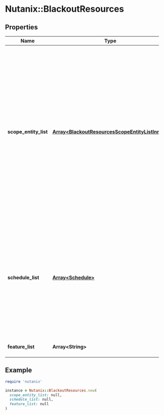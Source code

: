 # Nutanix::BlackoutResources

## Properties

| Name | Type | Description | Notes |
| ---- | ---- | ----------- | ----- |
| **scope_entity_list** | [**Array&lt;BlackoutResourcesScopeEntityListInner&gt;**](BlackoutResourcesScopeEntityListInner.md) | The list of 1) entity type, or 2) entity type + uuid_list, will define the targeted entities.  Any entities contained inside the targeted entities are affected by this blackout schedule. If it is case 1), where the uuid_list is empty, then, it means the blackout applies to all the entities of this entity_type.  For example, blackout for all clusters, the entity_type &#x3D; \&quot;cluster\&quot;, the uuid_list will be empty.  If the uuid_list is not empty, then, the blackout is applied to only these entities in the uuid_list.  |  |
| **schedule_list** | [**Array&lt;Schedule&gt;**](Schedule.md) | A list of time schedules for the blackout.  For example, if the blackout is for every Monday and Friday, 10:00 - 11:00 am, 3:00-5:00 pm, then, there will be 2 items:   schedule1: day_of_week &#x3D; Monday,Friday, Time &#x3D; 10:00 - 11:00 am   schedule2: day_of_week &#x3D; Monday,Friday, 3:00 - 5:00 pm  |  |
| **feature_list** | **Array&lt;String&gt;** | A list of features that this blackout is applied to. |  |

## Example

```ruby
require 'nutanix'

instance = Nutanix::BlackoutResources.new(
  scope_entity_list: null,
  schedule_list: null,
  feature_list: null
)
```


